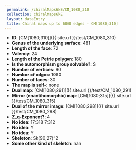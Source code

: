 ```yaml
--- 
 permalink: /chiralMaps6kE/CM_1080_310 
 collection: chiralMaps6kE
 layout: dataEntry
 title: Chiral maps up to 6000 edges - CM[1080;310]
---
```


- **ID**: [CM[1080;310]]({{ site.url }}/test/CM_1080_310)
- **Genus of the underlying surface**: 481
- **Length of the face**: 72
- **Valency**: 24
- **Length of the Petrie polygon**: 180
- **Is the automorphism group solvable?**: S
- **Number of vertices**: 90
- **Number of edges**: 1080
- **Number of faces**: 30
- **The map is self-**: none
- **Dual map**: [CM[1080;291]]({{ site.url }}/test/CM_1080_291)
- **Mirror (enantihomorphic) map**: [CM[1080;315]]({{ site.url }}/test/CM_1080_315)
- **Dual of the mirror image**: [CM[1080;298]]({{ site.url }}/test/CM_1080_298)
- **Z_q-Exponent?**: 4
- **No idea**:  17:318 7:312
- **No idea**: Y
- **No idea**: Y
- **Skeleton**: Sk(90;27)^2
- **Some other kind of skeleton**: nan
